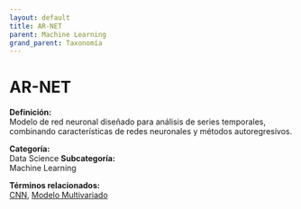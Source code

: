 ```yaml
---
layout: default
title: AR-NET
parent: Machine Learning
grand_parent: Taxonomía
---
```


# AR-NET

**Definición:**  
Modelo de red neuronal diseñado para análisis de series temporales, combinando características de redes neuronales y métodos autoregresivos.

**Categoría:**  
Data Science 
**Subcategoría:**  
Machine Learning

**Términos relacionados:**  
[CNN](https://maleniski.github.io/diccionario-angl-tec-mx/docs/taxonomia/data-science/machine-learning/cnn.html), [Modelo Multivariado](https://maleniski.github.io/diccionario-angl-tec-mx/docs/taxonomia/data-science/machine-learning/modelo-multivariado.html)
